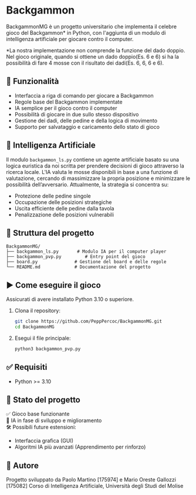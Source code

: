 # Backgammon

BackgammonMG è un progetto universitario che implementa il celebre gioco del Backgammon* in Python, con l'aggiunta di un modulo di intelligenza artificiale per giocare contro il computer.

*La nostra implementazione non comprende la funzione del dado doppio. Nel gioco originale, quando si ottiene un dado doppio(Es. 6 e 6) si ha la possibilità di fare 4 mosse con il risultato dei dadi(Es. 6, 6, 6 e 6).

## 🔧 Funzionalità

- Interfaccia a riga di comando per giocare a Backgammon
- Regole base del Backgammon implementate
- IA semplice per il gioco contro il computer
- Possibilità di giocare in due sullo stesso dispositivo
- Gestione dei dadi, delle pedine e della logica di movimento
- Supporto per salvataggio e caricamento dello stato di gioco

## 🧠 Intelligenza Artificiale

Il modulo `backgammon_ls.py` contiene un agente artificiale basato su una logica euristica da noi scritta per prendere decisioni di gioco attraverso la ricerca locale. L'IA valuta le mosse disponibili in base a una funzione di valutazione, cercando di massimizzare la propria posizione e minimizzare le possibilità dell’avversario. Attualmente, la strategia si concentra su:

- Protezione delle pedine singole
- Occupazione delle posizioni strategiche
- Uscita efficiente delle pedine dalla tavola
- Penalizzazione delle posizioni vulnerabili

## 📁 Struttura del progetto

```
BackgammonMG/
├── backgammon_ls.py       # Modulo IA per il computer player
├── backgammon_pvp.py         # Entry point del gioco
├── board.py              # Gestione del board e delle regole
└── README.md             # Documentazione del progetto
```

## ▶️ Come eseguire il gioco

Assicurati di avere installato Python 3.10 o superiore.

1. Clona il repository:
   ```bash
   git clone https://github.com/PeppPercoc/BackgammonMG.git
   cd BackgammonMG
   ```

2. Esegui il file principale:
   ```bash
   python3 backgammon_pvp.py
   ```

## ✅ Requisiti

- Python >= 3.10

## 📌 Stato del progetto

✅ Gioco base funzionante  
🚧 IA in fase di sviluppo e miglioramento  
🛠 Possibili future estensioni:
- Interfaccia grafica (GUI)
- Algoritmi IA più avanzati (Apprendimento per rinforzo)

## 👤 Autore

Progetto sviluppato da Paolo Martino [175974] e Mario Oreste Gallozzi [175082] 
Corso di Intelligenza Artificiale, Università degli Studi del Molise
